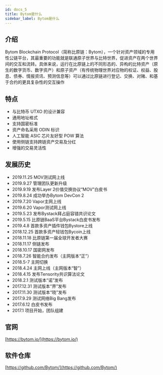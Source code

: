 ```yaml
---
id: docs_5
title: Bytom是什么
sidebar_label: Bytom是什么
---
```


## 介绍

Bytom Blockchain Protocol（简称比原链：Bytom），一个针对资产领域的专用性公链平台，其最重要的功能就是联通原子世界与比特世界，促进资产在两个世界间的交互和流转。具体来说，运行在比原链上的不同形态的、异构的比特资产（原生的数字货币、数字资产）和原子资产（有传统物理世界对应物的权证、权益、股息、债券、情报资讯、预测信息等）可以通过比原链进行登记、交换、对赌、和基于合约的更具复杂性的交互操作

## 特点

- 与比特币 UTXO 的设计兼容
- 通用地址格式
- 支持国密标准
- 资产命名采用 ODIN 标识
- 人工智能 ASIC 芯片友好型 POW 算法
- 使用侧链支持跨链资产交易及分红
- 增强的交易灵活性

## 发展历史

- 2019.11.25  MOV测试网上线
- 2019.9.27   管理团队更新升级
- 2019.9.19   发布Layer 2价值交换协议“MOV”白皮书
- 2019.8.24   成功举办Bytom DevCon 2
- 2019.7.20   Vapor主网上线
- 2019.6.20   Vapor测试网上线
- 2019.5.23   发布Bystack拜占庭容错共识论文
- 2019.5.15   比原链BaaS平台Bystack白皮书发布
- 2019.4.8    首款多资产插件钱包Bystore上线
- 2018.12.25  首款多资产轻钱包Bycoin上线
- 2018.11.18  比原链第一届全球开发者大赛
- 2018.11.17  侧链发布
- 2018.10.17  国密网发布
- 2018.7.26   智能合约发布（主网版本“正”）
- 2018.5-7    主网切换
- 2018.4.24   主网上线（主网版本“智”）
- 2018.4.15   发布Tensority共识算法论文
- 2018.2.1    测试版本“诺”发布
- 2017.12.31  测试版本“界”发布
- 2017.11.30  测试版本“晓”发布
- 2017.9.29   测试网络Big Bang发布
- 2017.6.12   白皮书发布
- 2017.1      项目开始，团队组建

## 官网

[https://bytom.io/](https://bytom.io/)

## 软件仓库

[https://github.com/Bytom/](https://github.com/Bytom/)

